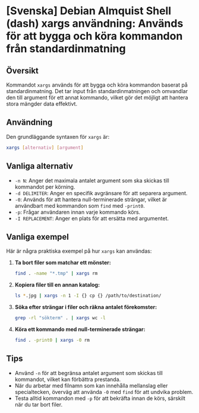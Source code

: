 # [Svenska] Debian Almquist Shell (dash) xargs användning: Används för att bygga och köra kommandon från standardinmatning

## Översikt
Kommandot `xargs` används för att bygga och köra kommandon baserat på standardinmatning. Det tar input från standardinmatningen och omvandlar den till argument för ett annat kommando, vilket gör det möjligt att hantera stora mängder data effektivt.

## Användning
Den grundläggande syntaxen för `xargs` är:

```bash
xargs [alternativ] [argument]
```

## Vanliga alternativ
- `-n N`: Anger det maximala antalet argument som ska skickas till kommandot per körning.
- `-d DELIMITER`: Anger en specifik avgränsare för att separera argument.
- `-0`: Används för att hantera null-terminerade strängar, vilket är användbart med kommandon som `find` med `-print0`.
- `-p`: Frågar användaren innan varje kommando körs.
- `-I REPLACEMENT`: Anger en plats för att ersätta med argumentet.

## Vanliga exempel
Här är några praktiska exempel på hur `xargs` kan användas:

1. **Ta bort filer som matchar ett mönster:**
   ```bash
   find . -name "*.tmp" | xargs rm
   ```

2. **Kopiera filer till en annan katalog:**
   ```bash
   ls *.jpg | xargs -n 1 -I {} cp {} /path/to/destination/
   ```

3. **Söka efter strängar i filer och räkna antalet förekomster:**
   ```bash
   grep -rl "sökterm" . | xargs wc -l
   ```

4. **Köra ett kommando med null-terminerade strängar:**
   ```bash
   find . -print0 | xargs -0 rm
   ```

## Tips
- Använd `-n` för att begränsa antalet argument som skickas till kommandot, vilket kan förbättra prestanda.
- När du arbetar med filnamn som kan innehålla mellanslag eller specialtecken, överväg att använda `-0` med `find` för att undvika problem.
- Testa alltid kommandon med `-p` för att bekräfta innan de körs, särskilt när du tar bort filer.